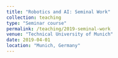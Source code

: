 ```yaml
---
title: "Robotics and AI: Seminal Work"
collection: teaching
type: "Seminar course"
permalink: /teaching/2019-seminal-work
venue: "Technical University of Munich"
date: 2019-04-01
location: "Munich, Germany"
---
```

